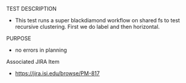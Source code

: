 TEST DESCRIPTION
- This test runs a super blackdiamond workflow on shared fs to test
recursive clustering. First we do label and then horizontal.


PURPOSE
- no errors in planning

Associated JIRA Item
- https://jira.isi.edu/browse/PM-817
